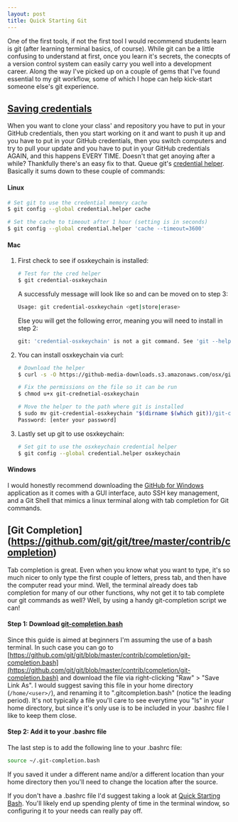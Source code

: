 ```yaml
---
layout: post
title: Quick Starting Git
---
```


One of the first tools, if not the first tool I would recommend students learn is git (after learning terminal basics, of course). While git can be a little confusing to understand at first, once you learn it's secrets, the conecpts of a version control system can easily carry you well into a development career. Along the way I've picked up on a couple of gems that I've found essential to my git workflow, some of which I hope can help kick-start someone else's git experience.

## [Saving credentials](https://help.github.com/articles/set-up-git/#next-steps-authenticating-with-github-from-git)

When you want to clone your class' and repository you have to put in your GitHub credentials, then you start working on it and want to push it up and you have to put in your GitHub credentials, then you switch computers and try to pull your update and you have to put in your GitHub credentials AGAIN, and this happens EVERY TIME. Doesn't that get anoying after a while? Thankfully there's an easy fix to that. Queue git's [credential helper](https://help.github.com/articles/caching-your-github-password-in-git/#platform-mac). Basically it sums down to these couple of commands:

#### Linux
``` bash
# Set git to use the credential memory cache
$ git config --global credential.helper cache

# Set the cache to timeout after 1 hour (setting is in seconds)
$ git config --global credential.helper 'cache --timeout=3600'
```

#### Mac
1. First check to see if osxkeychain is installed:

    ``` bash
    # Test for the cred helper
    $ git credential-osxkeychain
    ```

    A successfuly message will look like so and can be moved on to step 3:

    ``` bash
    Usage: git credential-osxkeychain <get|store|erase>
    ```

    Else you will get the following error, meaning you will need to install in step 2:

    ``` bash
    git: 'credential-osxkeychain' is not a git command. See 'git --help'.
    ```

2. You can install osxkeychain via curl:

    ``` bash
    # Download the helper
    $ curl -s -O https://github-media-downloads.s3.amazonaws.com/osx/git-credential-osxkeychain

    # Fix the permissions on the file so it can be run
    $ chmod u+x git-crednetial-osxkeychain

    # Move the helper to the path where git is installed
    $ sudo mv git-credential-osxkeychain "$(dirname $(which git))/git-credential-osxkeychain"
    Password: [enter your password]
    ```

3. Lastly set up git to use osxkeychain:

    ``` bash
    # Set git to use the osxkeychain credential helper
    $ git config --global credential.helper osxkeychain
    ```

#### Windows
I would honestly recommend downloading the [GitHub for Windows](https://windows.github.com/) application as it comes with a GUI interface, auto SSH key management, and a Git Shell that mimics a linux terminal along with tab completion for Git commands.


## [Git Completion] (https://github.com/git/git/tree/master/contrib/completion)

Tab completion is great. Even when you know what you want to type, it's so much nicer to only type the first couple of letters, press tab, and then have the computer read your mind. Well, the terminal already does tab completion for many of our other functions, why not get it to tab complete our git commands as well? Well, by using a handy git-completion script we can!

#### Step 1: Download [git-completion.bash](https://github.com/git/git/blob/master/contrib/completion/git-completion.bash)
Since this guide is aimed at beginners I'm assuming the use of a bash terminal. In such case you can go to [https://github.com/git/git/blob/master/contrib/completion/git-completion.bash](https://github.com/git/git/blob/master/contrib/completion/git-completion.bash) and download the file via right-clicking "Raw" > "Save Link As". I would suggest saving this file in your home directory (```/home/<user>/```), and renaming it to ".gitcompletion.bash" (notice the leading period). It's not typically a file you'll care to see everytime you "ls" in your home directory, but since it's only use is to be included in your .bashrc file I like to keep them close.

#### Step 2: Add it to your .bashrc file
The last step is to add the following line to your .bashrc file:

``` bash
source ~/.git-completion.bash
```

If you saved it under a different name and/or a different location than your home directory then you'll need to change the location after the source.

If you don't have a .bashrc file I'd suggest taking a look at [Quick Starting Bash](/tools-of-the-trade/Quick-Starting-Bash/). You'll likely end up spending plenty of time in the terminal window, so configuring it to your needs can really pay off.
